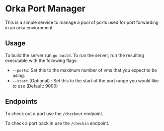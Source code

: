 # Orka Port Manager

This is a simple service to manage a pool of ports used for port forwarding in an orka enviornment

## Usage 

To build the server run `go build`.
To run the server, run the resulting executable with the following flags:
* `--ports`: Set this to the maximum number of vms that you expect to be using.
* `--start` (Optional) : Set this to the start of the port range you would like to use (Default: 9000)

## Endpoints

To check out a port use the `/checkout` endpoint.

To check a port back in use the `/checkin` endpoint. 
